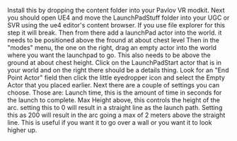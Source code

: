 Install this by dropping the content folder into your Pavlov VR modkit.
Next you should open UE4 and move the LaunchPadStuff folder into your UGC or SVR using the ue4 editor's content browser. If you use file explorer for this step it will break.
Then from there add a launchPad actor into the world.
it needs to be positioned above the fround at about chest level
Then in the "modes" menu, the one on the right, drag an empty actor into the world where you want the launchpad to go. This also needs to be above the ground at about chest height.
Click on the LaunchPadStart actor that is in your world and on the right there should be a details thing. Look for an "End Point Actor" field then click the little eyedropper icon and select the Empty Actor that you placed earlier.
Next there are a couple of settings you can choose. Those are:
  Launch time, this is the amount of time in seconds for the launch to complete.
  Max Height above, this controls the height of the arc. setting this to 0 will result in a straight line as the launch path. Setting this as 200 will result in the arc going a max of 2 meters above the straight line. This is useful if you want it to go over a wall or you want it to look higher up.
